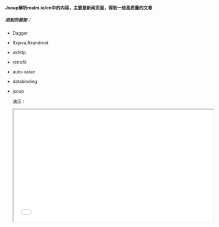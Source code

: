 #### Jsoup解析realm.io/cn中的内容，主要是新闻页面，得到一些高质量的文章

##### 用到的框架：

* Dagger

* Rxjava,Rxandroid

* okhttp

* retrofit

* auto-value

* databinding

* jsoup

  演示：
  <iframe height=360 width=640 src="../gif/screenshot.gif">


